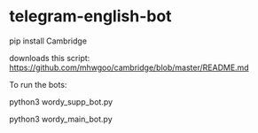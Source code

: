 # telegram-english-bot

pip install Cambridge 

downloads this script: https://github.com/mhwgoo/cambridge/blob/master/README.md

To run the bots:

python3 wordy_supp_bot.py

python3 wordy_main_bot.py


